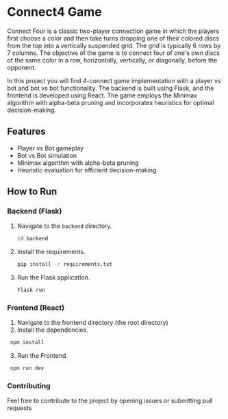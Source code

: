 # Connect4 Game

Connect Four is a classic two-player connection game in which the players first choose a color and then take turns dropping one of their colored discs from the top into a vertically suspended grid. The grid is typically 6 rows by 7 columns. The objective of the game is to connect four of one's own discs of the same color in a row, horizontally, vertically, or diagonally, before the opponent.

In this project you will find 4-connect game implementation with a player vs bot and bot vs bot functionality. The backend is built using Flask, and the frontend is developed using React. The game employs the Minimax algorithm with alpha-beta pruning and incorporates heuristics for optimal decision-making.


## Features

- Player vs Bot gameplay
- Bot vs Bot simulation
- Minimax algorithm with alpha-beta pruning
- Heuristic evaluation for efficient decision-making
  

## How to Run

### Backend (Flask)

1. Navigate to the `backend` directory.
   ```bash
   cd backend
   ```
   
2. Install the requirements.
   ```bash
   pip install -r requirements.txt
   ```
   
3. Run the Flask application.
   ```bash
   Flask run
   ```
   

### Frontend (React)

1. Navigate to the frontend directory (the root directory)
2. Install the dependencies.
  ```bash
   npm install
  ```
3. Run the Frontend.
  ```bash
   npm run dev
  ```

### Contributing

Feel free to contribute to the project by opening issues or submitting pull requests



